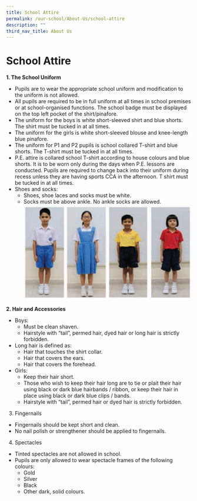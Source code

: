 ```yaml
---
title: School Attire
permalink: /our-school/About-Us/school-attire
description: ""
third_nav_title: About Us
---
```

# School Attire
**1. The School Uniform**
* Pupils are to wear the appropriate school uniform and modification to the uniform is not allowed.
* All pupils are required to be in full uniform at all times in school premises or at school-organised functions. The school badge must be displayed on the top left pocket of the shirt/pinafore.
* The uniform for the boys is white short-sleeved shirt and blue shorts. The shirt must be tucked in at all times.
* The uniform for the girls is white short-sleeved blouse and knee-length blue pinafore.
* The uniform for P1 and P2 pupils is school collared T-shirt and blue shorts. The T-shirt must be tucked in at all times.
* P.E. attire is collared school T-shirt according to house colours and blue shorts. It is to be worn only during the days when P.E. lessons are conducted. Pupils are required to change back into their uniform during recess unless they are having sports CCA in the afternoon. T shirt must be tucked in at all times.
* Shoes and socks:
	* Shoes, shoe laces and socks must be white.
	* Socks must be above ankle. No ankle socks are allowed.
	![](/images/sch%20uniform%202021.png)

**2. Hair and Accessories**
* Boys:
	* Must be clean shaven.
	* Hairstyle with “tail”, permed hair, dyed hair or long hair is strictly forbidden.
* Long hair is defined as:
	* Hair that touches the shirt collar.
	* Hair that covers the ears.
	* Hair that covers the forehead.
* Girls:
	* Keep their hair short.
	* Those who wish to keep their hair long are to tie or plait their hair using black or dark blue hairbands / ribbon, or keep their hair in place using black or dark blue clips / bands.
	* Hairstyle with “tail”, permed hair or dyed hair is strictly forbidden.

3. Fingernails
* Fingernails should be kept short and clean.
* No nail polish or strengthener should be applied to fingernails.

4. Spectacles
* Tinted spectacles are not allowed in school.
* Pupils are only allowed to wear spectacle frames of the following colours:
	* Gold
	* Silver
	* Black
	* Other dark, solid colours.
